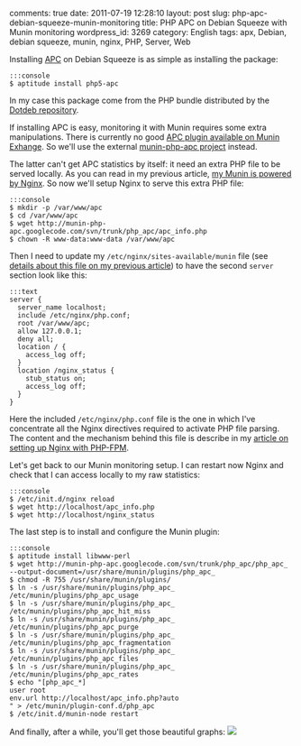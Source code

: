 comments: true
date: 2011-07-19 12:28:10
layout: post
slug: php-apc-debian-squeeze-munin-monitoring
title: PHP APC on Debian Squeeze with Munin monitoring
wordpress_id: 3269
category: English
tags: apx, Debian, debian squeeze, munin, nginx, PHP, Server, Web

Installing [APC](http://php.net/manual/en/book.apc.php) on Debian Squeeze is as simple as installing the package:


    :::console
    $ aptitude install php5-apc




In my case this package come from the PHP bundle distributed by the [Dotdeb repository](http://www.dotdeb.org).

If installing APC is easy, monitoring it with Munin requires some extra manipulations. There is currently no good [APC plugin available on Munin Exhange](http://exchange.munin-monitoring.org/plugins/search?keyword=apc). So we'll use the external [munin-php-apc project](http://code.google.com/p/munin-php-apc/) instead.

The latter can't get APC statistics by itself: it need an extra PHP file to be served locally. As you can read in my previous article, [my Munin is powered by Nginx](http://kevin.deldycke.com/2011/06/munin-monitor-debian-squeeze-server/). So now we'll setup Nginx to serve this extra PHP file:


    :::console
    $ mkdir -p /var/www/apc
    $ cd /var/www/apc
    $ wget http://munin-php-apc.googlecode.com/svn/trunk/php_apc/apc_info.php
    $ chown -R www-data:www-data /var/www/apc




Then I need to update my `/etc/nginx/sites-available/munin` file (see [details about this file on my previous article](http://kevin.deldycke.com/2011/06/munin-monitor-debian-squeeze-server/)) to have the second `server` section look like this:


    :::text
    server {
      server_name localhost;
      include /etc/nginx/php.conf;
      root /var/www/apc;
      allow 127.0.0.1;
      deny all;
      location / {
        access_log off;
      }
      location /nginx_status {
        stub_status on;
        access_log off;
      }
    }



Here the included `/etc/nginx/php.conf` file is the one in which I've concentrate all the Nginx directives required to activate PHP file parsing. The content and the mechanism behind this file is describe in my [article on setting up Nginx with PHP-FPM](http://kevin.deldycke.com/2011/06/nginx-php-fpm-mysql-debian-squeeze-server/).

Let's get back to our Munin monitoring setup. I can restart now Nginx and check that I can access locally to my raw statistics:


    :::console
    $ /etc/init.d/nginx reload
    $ wget http://localhost/apc_info.php
    $ wget http://localhost/nginx_status




The last step is to install and configure the Munin plugin:


    :::console
    $ aptitude install libwww-perl
    $ wget http://munin-php-apc.googlecode.com/svn/trunk/php_apc/php_apc_ --output-document=/usr/share/munin/plugins/php_apc_
    $ chmod -R 755 /usr/share/munin/plugins/
    $ ln -s /usr/share/munin/plugins/php_apc_ /etc/munin/plugins/php_apc_usage
    $ ln -s /usr/share/munin/plugins/php_apc_ /etc/munin/plugins/php_apc_hit_miss
    $ ln -s /usr/share/munin/plugins/php_apc_ /etc/munin/plugins/php_apc_purge
    $ ln -s /usr/share/munin/plugins/php_apc_ /etc/munin/plugins/php_apc_fragmentation
    $ ln -s /usr/share/munin/plugins/php_apc_ /etc/munin/plugins/php_apc_files
    $ ln -s /usr/share/munin/plugins/php_apc_ /etc/munin/plugins/php_apc_rates
    $ echo "[php_apc_*]
    user root
    env.url http://localhost/apc_info.php?auto
    " > /etc/munin/plugin-conf.d/php_apc
    $ /etc/init.d/munin-node restart




And finally, after a while, you'll get those beautiful graphs:
[![](http://kevin.deldycke.com/wp-content/uploads/2011/06/php-apc-munin-graphs-300x300.png)](http://kevin.deldycke.com/wp-content/uploads/2011/06/php-apc-munin-graphs.png)
